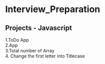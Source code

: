 # Interview_Preparation

## Projects - Javascript
1.ToDo App</br>
2.App</br>
3.Total number of Array</br>
4. Change the first letter into Titlecase
